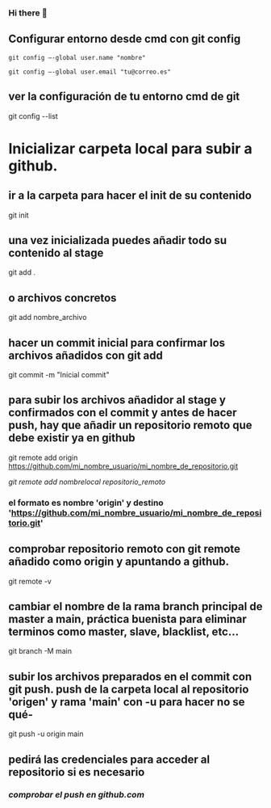 ### Hi there 👋

<!--
**pitjim/pitjim** is a ✨ _special_ ✨ repository because its `README.md` (this file) appears on your GitHub profile.

Here are some ideas to get you started:

- 🔭 I’m currently working on ...
- 🌱 I’m currently learning ...
- 👯 I’m looking to collaborate on ...
- 🤔 I’m looking for help with ...
- 💬 Ask me about ...
- 📫 How to reach me: ...
- 😄 Pronouns: ...
- ⚡ Fun fact: ...

-->
## Configurar entorno desde cmd con git config
```
git config –-global user.name "nombre"

git config –-global user.email "tu@correo.es"
```

## ver la configuración de tu entorno cmd de git
git config --list

# Inicializar carpeta local para subir a github.
## ir a la carpeta para hacer el init de su contenido
git init
## una vez inicializada puedes añadir todo su contenido al stage
git add .
##  o archivos concretos
git add nombre_archivo
## hacer un commit inicial para confirmar los archivos añadidos con git add 
git commit -m "Inicial commit"

## para subir los archivos añadidor al stage y confirmados con el commit y antes de hacer push, hay que añadir un repositorio remoto que debe existir ya en github
git remote add origin https://github.com/mi_nombre_usuario/mi_nombre_de_repositorio.git

_git remote add nombrelocal repositorio_remoto_

### el formato es nombre 'origin' y destino 'https://github.com/mi_nombre_usuario/mi_nombre_de_repositorio.git'
## comprobar repositorio remoto con git remote añadido como origin y apuntando a github. 
git remote -v

## cambiar el nombre de la rama branch principal de master a main, práctica buenista para eliminar terminos como master, slave, blacklist, etc...
git branch -M main

## subir los archivos preparados en el commit con git push. push de la carpeta local al repositorio 'origen' y rama 'main' con -u para hacer no se qué-
git push -u origin main
## pedirá las credenciales para acceder al repositorio si es necesario
### _comprobar el push en github.com_

